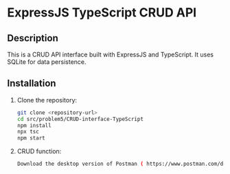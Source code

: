 # ExpressJS TypeScript CRUD API

## Description

This is a CRUD API interface built with ExpressJS and TypeScript. It uses SQLite for data persistence.

## Installation

1. Clone the repository:
   ```bash
   git clone <repository-url>
   cd src/problem5/CRUD-interface-TypeScript
   npm install
   npx tsc
   npm start

2. CRUD function:
    ```bash
    Download the desktop version of Postman ( https://www.postman.com/downloads/ ) to test the CRUD functions using POST, GET, PUT, DELETE.
